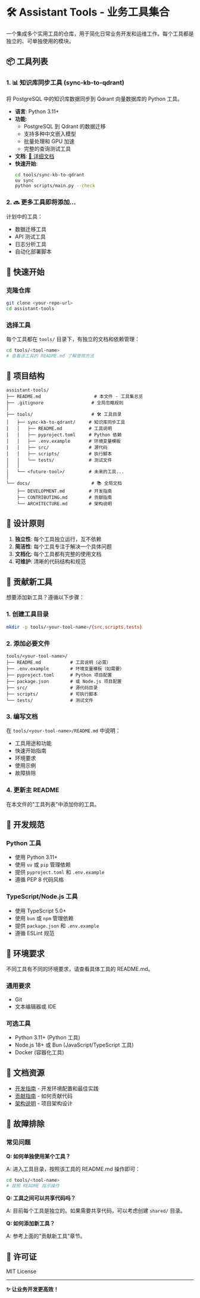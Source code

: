# 🛠️ Assistant Tools - 业务工具集合

一个集成多个实用工具的仓库，用于简化日常业务开发和运维工作。每个工具都是独立的、可单独使用的模块。

## 📦 工具列表

### 1. 📊 知识库同步工具 (sync-kb-to-qdrant)

将 PostgreSQL 中的知识库数据同步到 Qdrant 向量数据库的 Python 工具。

- **语言**: Python 3.11+
- **功能**: 
  - PostgreSQL 到 Qdrant 的数据迁移
  - 支持多种中文嵌入模型
  - 批量处理和 GPU 加速
  - 完整的查询测试工具
- **文档**: [📖 详细文档](./tools/sync-kb-to-qdrant/README.md)
- **快速开始**:
  ```bash
  cd tools/sync-kb-to-qdrant
  uv sync
  python scripts/main.py --check
  ```

### 2. 🔜 更多工具即将添加...

计划中的工具：
- 数据迁移工具
- API 测试工具
- 日志分析工具
- 自动化部署脚本

## 🚀 快速开始

### 克隆仓库

```bash
git clone <your-repo-url>
cd assistant-tools
```

### 选择工具

每个工具都在 `tools/` 目录下，有独立的文档和依赖管理：

```bash
cd tools/<tool-name>
# 查看该工具的 README.md 了解使用方法
```

## 📂 项目结构

```
assistant-tools/
├── README.md                    # 本文件 - 工具集总览
├── .gitignore                  # 全局忽略规则
│
├── tools/                      # 🛠️ 工具目录
│   ├── sync-kb-to-qdrant/     # 知识库同步工具
│   │   ├── README.md          # 工具说明
│   │   ├── pyproject.toml     # Python 依赖
│   │   ├── .env.example       # 环境变量模板
│   │   ├── src/               # 源代码
│   │   ├── scripts/           # 执行脚本
│   │   └── tests/             # 测试文件
│   │
│   └── <future-tool>/         # 未来的工具...
│
└── docs/                       # 📚 全局文档
    ├── DEVELOPMENT.md         # 开发指南
    ├── CONTRIBUTING.md        # 贡献指南
    └── ARCHITECTURE.md        # 架构说明
```

## 🎯 设计原则

1. **独立性**: 每个工具独立运行，互不依赖
2. **简洁性**: 每个工具专注于解决一个具体问题
3. **文档化**: 每个工具都有完整的使用文档
4. **可维护**: 清晰的代码结构和规范

## 🤝 贡献新工具

想要添加新工具？遵循以下步骤：

### 1. 创建工具目录

```bash
mkdir -p tools/<your-tool-name>/{src,scripts,tests}
```

### 2. 添加必要文件

```
tools/<your-tool-name>/
├── README.md           # 工具说明（必需）
├── .env.example        # 环境变量模板（如需要）
├── pyproject.toml      # Python 项目配置
├── package.json        # 或 Node.js 项目配置
├── src/                # 源代码目录
├── scripts/            # 可执行脚本
└── tests/              # 测试文件
```

### 3. 编写文档

在 `tools/<your-tool-name>/README.md` 中说明：
- 工具用途和功能
- 快速开始指南
- 环境要求
- 使用示例
- 故障排除

### 4. 更新主 README

在本文件的"工具列表"中添加你的工具。

## 📝 开发规范

### Python 工具

- 使用 Python 3.11+
- 使用 `uv` 或 `pip` 管理依赖
- 提供 `pyproject.toml` 和 `.env.example`
- 遵循 PEP 8 代码风格

### TypeScript/Node.js 工具

- 使用 TypeScript 5.0+
- 使用 `bun` 或 `npm` 管理依赖
- 提供 `package.json` 和 `.env.example`
- 遵循 ESLint 规范

## 🔧 环境要求

不同工具有不同的环境要求，请查看具体工具的 README.md。

### 通用要求

- Git
- 文本编辑器或 IDE

### 可选工具

- Python 3.11+ (Python 工具)
- Node.js 18+ 或 Bun (JavaScript/TypeScript 工具)
- Docker (容器化工具)

## 📖 文档资源

- [开发指南](./docs/DEVELOPMENT.md) - 开发环境配置和最佳实践
- [贡献指南](./docs/CONTRIBUTING.md) - 如何贡献代码
- [架构说明](./docs/ARCHITECTURE.md) - 项目架构设计

## 🐛 故障排除

### 常见问题

**Q: 如何单独使用某个工具？**

A: 进入工具目录，按照该工具的 README.md 操作即可：
```bash
cd tools/<tool-name>
# 按照 README 指示操作
```

**Q: 工具之间可以共享代码吗？**

A: 目前每个工具是独立的。如果需要共享代码，可以考虑创建 `shared/` 目录。

**Q: 如何添加新工具？**

A: 参考上面的"贡献新工具"章节。

## 📄 许可证

MIT License

---

**✨ 让业务开发更高效！**

